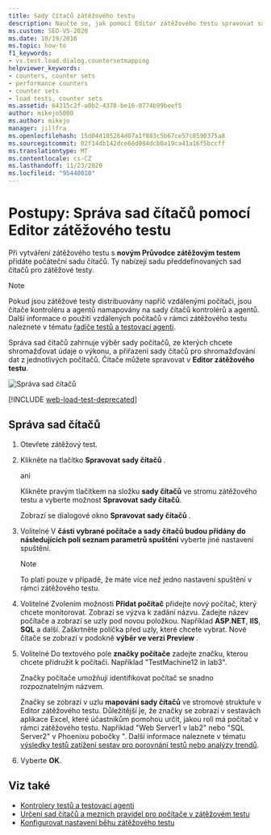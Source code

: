 ```yaml
---
title: Sady čítačů zátěžového testu
description: Naučte se, jak pomocí Editor zátěžového testu spravovat sady čítačů výběrem počítačů a přiřazením sad čítačů ke shromáždění z každého počítače.
ms.custom: SEO-VS-2020
ms.date: 10/19/2016
ms.topic: how-to
f1_keywords:
- vs.test.load.dialog.countersetmapping
helpviewer_keywords:
- counters, counter sets
- performance counters
- counter sets
- load tests, counter sets
ms.assetid: 64315c2f-a0b2-4378-be16-0774b99beef5
author: mikejo5000
ms.author: mikejo
manager: jillfra
ms.openlocfilehash: 15d04d105264d07a1f883c5b67ce57c8590375a8
ms.sourcegitcommit: 02f14db142dce68d084dcb0a19ca41a16f5bccff
ms.translationtype: MT
ms.contentlocale: cs-CZ
ms.lasthandoff: 11/23/2020
ms.locfileid: "95440010"
---
```

# <a name="how-to-manage-counter-sets-using-the-load-test-editor"></a>Postupy: Správa sad čítačů pomocí Editor zátěžového testu

Při vytváření zátěžového testu s **novým Průvodce zátěžovým testem** přidáte počáteční sadu čítačů. Ty nabízejí sadu předdefinovaných sad čítačů pro zátěžové testy.

> [!NOTE]
> Pokud jsou zátěžové testy distribuovány napříč vzdálenými počítači, jsou čítače kontroléru a agentů namapovány na sady čítačů kontrolérů a agentů. Další informace o použití vzdálených počítačů v rámci zátěžového testu naleznete v tématu [řadiče testů a testovací agenti](configure-test-agents-and-controllers-for-load-tests.md).

Správa sad čítačů zahrnuje výběr sady počítačů, ze kterých chcete shromažďovat údaje o výkonu, a přiřazení sady čítačů pro shromažďování dat z jednotlivých počítačů. Čítače můžete spravovat v **Editor zátěžového testu**.

![Správa sad čítačů](../test/media/loadtestmanagecountersets.png)

[!INCLUDE [web-load-test-deprecated](includes/web-load-test-deprecated.md)]

## <a name="to-manage-counter-sets"></a>Správa sad čítačů

1. Otevřete zátěžový test.

2. Klikněte na tlačítko **Spravovat sady čítačů** .

     ani

     Klikněte pravým tlačítkem na složku **sady čítačů** ve stromu zátěžového testu a vyberte možnost **Spravovat sady čítačů**.

     Zobrazí se dialogové okno **Spravovat sady čítačů** .

3. Volitelné V **části vybrané počítače a sady čítačů budou přidány do následujících polí seznam parametrů spuštění** vyberte jiné nastavení spuštění.

    > [!NOTE]
    > To platí pouze v případě, že máte více než jedno nastavení spuštění v rámci zátěžového testu.

4. Volitelné Zvolením možnosti **Přidat počítač** přidejte nový počítač, který chcete monitorovat. Zobrazí se výzva k zadání názvu. Zadejte název počítače a zobrazí se uzly pod novou položkou. Například **ASP.NET**, **IIS**, **SQL** a další. Zaškrtněte políčka před uzly, které chcete vybrat. Nové čítače se zobrazí v podokně **výběr ve verzi Preview** .

5. Volitelné Do textového pole **značky počítače** zadejte značku, kterou chcete přidružit k počítači. Například "TestMachine12 in lab3".

     Značky počítače umožňují identifikovat počítač se snadno rozpoznatelným názvem.

     Značky se zobrazí v uzlu **mapování sady čítačů** ve stromové struktuře v Editor zátěžového testu. Důležitější je, že značky se zobrazí v sestavách aplikace Excel, které účastníkům pomohou určit, jakou roli má počítač v rámci zátěžového testu. Například "Web Server1 v lab2" nebo "SQL Server2" v Phoenixu pobočky ". Další informace naleznete v tématu [výsledky testů zatížení sestav pro porovnání testů nebo analýzy trendů](../test/compare-load-test-results.md).

6. Vyberte **OK**.

## <a name="see-also"></a>Viz také

- [Kontrolery testů a testovací agenti](configure-test-agents-and-controllers-for-load-tests.md)
- [Určení sad čítačů a mezních pravidel pro počítače v zátěžovém testu](../test/specify-counter-sets-and-threshold-rules-for-load-testing.md)
- [Konfigurovat nastavení běhu zátěžového testu](../test/configure-load-test-run-settings.md)
